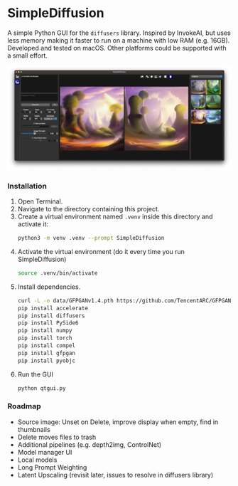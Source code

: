 # SimpleDiffusion

A simple Python GUI for the `diffusers` library.  Inspired by InvokeAI, but uses less memory making it faster to run on a machine with low RAM (e.g. 16GB).  Developed and tested on macOS.  Other platforms could be supported with a small effort.

![Screenshot](data/screenshot.webp)

### Installation

1. Open Terminal.
2. Navigate to the directory containing this project.
3. Create a virtual environment named `.venv` inside this directory and activate it:
    ```sh
    python3 -m venv .venv --prompt SimpleDiffusion
    ```
4. Activate the virtual environment (do it every time you run SimpleDiffusion)
    ```sh
    source .venv/bin/activate
    ```
5. Install dependencies.
    ```sh
    curl -L -o data/GFPGANv1.4.pth https://github.com/TencentARC/GFPGAN/releases/download/v1.3.0/GFPGANv1.4.pth
    pip install accelerate
    pip install diffusers
    pip install PySide6
    pip install numpy
    pip install torch
    pip install compel
    pip install gfpgan
    pip install pyobjc
    ```
6. Run the GUI
    ```sh
    python qtgui.py
    ```

### Roadmap

- Source image: Unset on Delete, improve display when empty, find in thumbnails
- Delete moves files to trash
- Additional pipelines (e.g. depth2img, ControlNet)
- Model manager UI
- Local models
- Long Prompt Weighting
- Latent Upscaling (revisit later, issues to resolve in diffusers library)
